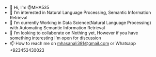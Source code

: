 - 👋 Hi, I’m @MHA535
- 👀 I’m interested in Natural Language Processing, Semantic Information Retrieval 
- 🌱 I’m currently Working in Data Science(Natural Language Processing) with Automating Semantic Information Retrieval
- 💞️ I’m looking to collaborate on Nothing yet, However if you have something interesting I'm open for discussion
- 📫 How to reach me on mhasanali381@gmail.com or Whatsapp +923453430023

<!---
MHA535/MHA535 is a ✨ special ✨ repository because its `README.md` (this file) appears on your GitHub profile.
You can click the Preview link to take a look at your changes.
--->
